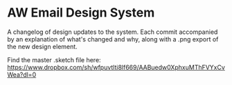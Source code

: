 # AW Email Design System

A changelog of design updates to the system. Each commit accompanied by an explanation of what's changed and why, along with a .png export of the new design element.

Find the master .sketch file here: https://www.dropbox.com/sh/wfpuvtlti8lf669/AABuedw0XphxuMThFVYxCvWea?dl=0



